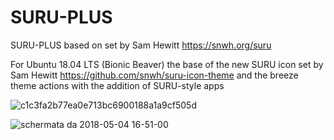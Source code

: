 # SURU-PLUS
SURU-PLUS based on set by Sam Hewitt 
https://snwh.org/suru

For Ubuntu 18.04 LTS (Bionic Beaver) 
the base of the new SURU icon set by Sam Hewitt
https://github.com/snwh/suru-icon-theme 
and the breeze theme actions 
with the addition of SURU-style apps 



![c1c3fa2b77ea0e713bc6900188a1a9cf505d](https://user-images.githubusercontent.com/7957697/39638528-c43fbd84-4fc6-11e8-8884-1049db970825.png)


![schermata da 2018-05-04 16-51-00](https://user-images.githubusercontent.com/7957697/39635964-3708d2d6-4fbf-11e8-8deb-36fbf3580533.png)
